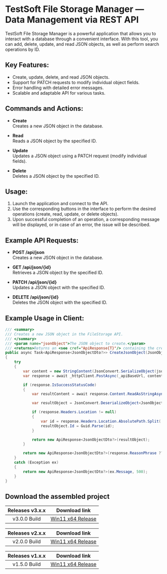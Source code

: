 # TestSoft File Storage Manager — Data Management via REST API
TestSoft File Storage Manager is a powerful application that allows you to interact with a database through a convenient interface. With this tool, you can add, delete, update, and read JSON objects, as well as perform search operations by ID.

## Key Features:
- Create, update, delete, and read JSON objects.
- Support for PATCH requests to modify individual object fields.
- Error handling with detailed error messages.
- Scalable and adaptable API for various tasks.

## Commands and Actions:
- **Create**  
  Creates a new JSON object in the database.

- **Read**  
  Reads a JSON object by the specified ID.

- **Update**  
  Updates a JSON object using a PATCH request (modify individual fields).

- **Delete**  
  Deletes a JSON object by the specified ID.

## Usage:
1. Launch the application and connect to the API.
2. Use the corresponding buttons in the interface to perform the desired operations (create, read, update, or delete objects).
3. Upon successful completion of an operation, a corresponding message will be displayed, or in case of an error, the issue will be described.

## Example API Requests:

- **POST /api/json**  
  Creates a new JSON object in the database.

- **GET /api/json/{id}**  
  Retrieves a JSON object by the specified ID.

- **PATCH /api/json/{id}**  
  Updates a JSON object with the specified ID.

- **DELETE /api/json/{id}**  
  Deletes the JSON object with the specified ID.

## Example Usage in Client:

```csharp
/// <summary>
/// Creates a new JSON object in the FileStorage API.
/// </summary>
/// <param name="jsonObject">The JSON object to create.</param>
/// <returns>Returns an <see cref="ApiResponse{T}"/> containing the created JSON object or an error.</returns>
public async Task<ApiResponse<JsonObjectDto?>> CreateJsonObject(JsonObjectDto jsonObject)
{
    try
    {
        var content = new StringContent(JsonConvert.SerializeObject(jsonObject), Encoding.UTF8, "application/json");
        var response = await _httpClient.PostAsync(_apiBaseUrl, content);

        if (response.IsSuccessStatusCode)
        {
            var resultContent = await response.Content.ReadAsStringAsync();

            var resultObject = JsonConvert.DeserializeObject<JsonObjectDto>(resultContent);

            if (response.Headers.Location != null)
            {
                var id = response.Headers.Location.AbsolutePath.Split('/').Last();
                resultObject.Id = Guid.Parse(id);
            }

            return new ApiResponse<JsonObjectDto?>(resultObject);
        }

        return new ApiResponse<JsonObjectDto?>(response.ReasonPhrase ?? "Unknown error", (int)response.StatusCode);
    }
    catch (Exception ex)
    {
        return new ApiResponse<JsonObjectDto?>(ex.Message, 500);
    }
}
```
## Download the assembled project

| Releases v3.x.x | Download link                                                 |
|:-------------:|:---------------------------------------------------------------:|
| v3.0.0 Build | [Win11 x64 Release](https://github.com/F000NKKK/JsonFileStorage/releases/download/v3.0.0/JsonFileStorage_Win11_x64_build_v3.0.0.zip) |

| Releases v2.x.x | Download link                                                 |
|:-------------:|:---------------------------------------------------------------:|
| v2.0.0 Build | [Win11 x64 Release](https://github.com/F000NKKK/JsonFileStorage/releases/download/v2.0.0/JsonFileStorage_Win11_x64_build_v2.0.0.zip) |

| Releases v1.x.x | Download link                                                 |
|:-------------:|:---------------------------------------------------------------:|
| v1.5.0 Build | [Win11 x64 Release](https://github.com/F000NKKK/JsonFileStorage/releases/download/v1.5.0/JsonFileStorage_Win11_x64_build_v1.5.0.zip) |
